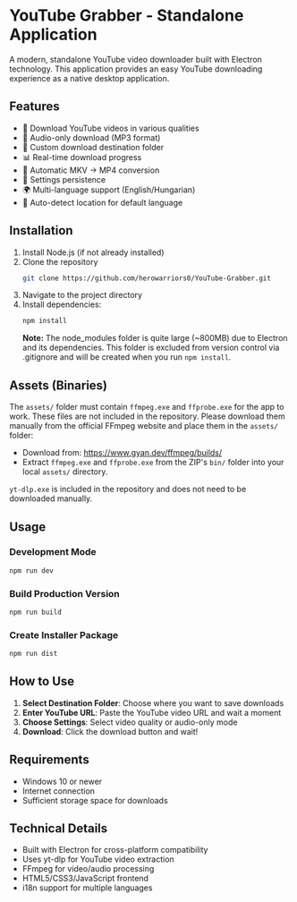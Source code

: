 # YouTube Grabber - Standalone Application

A modern, standalone YouTube video downloader built with Electron technology. This application provides an easy YouTube downloading experience as a native desktop application.

## Features

- 🎥 Download YouTube videos in various qualities
- 🎵 Audio-only download (MP3 format)
- 📁 Custom download destination folder
- 📊 Real-time download progress
- 🔄 Automatic MKV → MP4 conversion
- 💾 Settings persistence
- 🌍 Multi-language support (English/Hungarian)
- 📍 Auto-detect location for default language

## Installation

1. Install Node.js (if not already installed)
2. Clone the repository
   ```bash
   git clone https://github.com/herowarriors0/YouTube-Grabber.git
   ```
3. Navigate to the project directory
4. Install dependencies:
   ```bash
   npm install
   ```
   **Note:** The node_modules folder is quite large (~800MB) due to Electron and its dependencies. This folder is excluded from version control via .gitignore and will be created when you run `npm install`.

## Assets (Binaries)

The `assets/` folder must contain `ffmpeg.exe` and `ffprobe.exe` for the app to work. These files are not included in the repository. Please download them manually from the official FFmpeg website and place them in the `assets/` folder:

- Download from: https://www.gyan.dev/ffmpeg/builds/
- Extract `ffmpeg.exe` and `ffprobe.exe` from the ZIP's `bin/` folder into your local `assets/` directory.

`yt-dlp.exe` is included in the repository and does not need to be downloaded manually.

## Usage

### Development Mode
```bash
npm run dev
```

### Build Production Version
```bash
npm run build
```

### Create Installer Package
```bash
npm run dist
```

## How to Use

1. **Select Destination Folder**: Choose where you want to save downloads
2. **Enter YouTube URL**: Paste the YouTube video URL and wait a moment
3. **Choose Settings**: Select video quality or audio-only mode
4. **Download**: Click the download button and wait!

## Requirements

- Windows 10 or newer
- Internet connection
- Sufficient storage space for downloads

## Technical Details

- Built with Electron for cross-platform compatibility
- Uses yt-dlp for YouTube video extraction
- FFmpeg for video/audio processing
- HTML5/CSS3/JavaScript frontend
- i18n support for multiple languages
